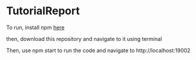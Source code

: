 # TutorialReport

To run, install npm [here](https://docs.npmjs.com/downloading-and-installing-node-js-and-npm)

then, download this repository and navigate to it using terminal

Then, use npm start to run the code and navigate to http://localhost:19002
